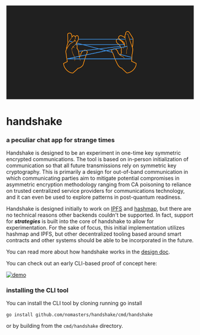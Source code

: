 ![handshake logo](images/handshake-dark.png)

# handshake

### a peculiar chat app for strange times

Handshake is designed to be an experiment in one-time key symmetric encrypted communications. The tool is based on in-person initialization of communication so that all future transmissions rely on symmetric key cryptography. This is primarily a design for out-of-band communication in which communicating parties aim to mitigate potential compromises in asymmetric encryption methodology ranging from CA poisoning to reliance on trusted centralized service providers for communications technology, and it can even be used to explore patterns in post-quantum readiness.

Handshake is designed initially to work on [IPFS](https://ipfs.io) and [hashmap](https://hashmap.sh), but there are no technical reasons other backends couldn't be supported. In fact, support for **_strategies_** is built into the core of handshake to allow for experimentation. For the sake of focus, this initial implementation utilizes hashmap and IPFS, but other decentralized tooling based around smart contracts and other systems should be able to be incorporated in the future.

You can read more about how handshake works in the [design doc](design-docs/handshake-core.md).

You can check out an early CLI-based proof of concept here:

[![demo](https://asciinema.org/a/a1ZBEQpJQjekQLNIi4wSHRsA4.svg)](https://asciinema.org/a/a1ZBEQpJQjekQLNIi4wSHRsA4?autoplay=1)


### installing the CLI tool

You can install the CLI tool by cloning running go install

```
go install github.com/nomasters/handshake/cmd/handshake
```

or by building from the `cmd/handshake` directory.
